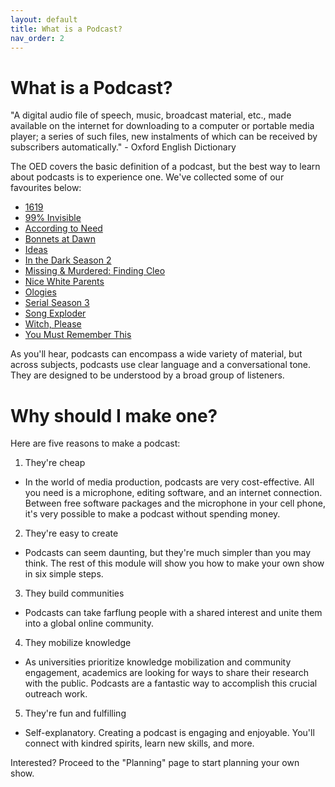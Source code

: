 ```yaml
---
layout: default
title: What is a Podcast?
nav_order: 2
---
```



# What is a Podcast? 

"A digital audio file of speech, music, broadcast material, etc., made available on the internet for downloading to a computer or portable media player; a series of such files, new instalments of which can be received by subscribers automatically." - Oxford English Dictionary

The OED covers the basic definition of a podcast, but the best way to learn about podcasts is to experience one. We've collected some of our favourites below: 

- [1619](https://www.nytimes.com/2020/01/23/podcasts/1619-podcast.html)
- [99% Invisible](https://99percentinvisible.org/) 
- [According to Need](https://99percentinvisible.org/need/) 
- [Bonnets at Dawn](https://soundcloud.com/bonnetsatdawn) 
- [Ideas](https://www.cbc.ca/listen/live-radio/1-23-ideas?cmp=DM_SEM_Listen_Titles)
- [In the Dark Season 2](https://features.apmreports.org/in-the-dark/season-two/) 
- [Missing & Murdered: Finding Cleo](https://www.cbc.ca/listen/cbc-podcasts/148-missing-murdered-finding-cleo)
- [Nice White Parents](https://www.nytimes.com/2020/07/23/podcasts/nice-white-parents-serial.html)
- [Ologies](alieward.com/ologies) 
- [Serial Season 3](https://serialpodcast.org/) 
- [Song Exploder](https://songexploder.net/) 
- [Witch, Please](http://ohwitchplease.ca/) 
- [You Must Remember This](http://www.youmustrememberthispodcast.com/) 

As you'll hear, podcasts can encompass a wide variety of material, but across subjects, podcasts use clear language and a conversational tone. They are designed to be understood by a broad group of listeners.

# Why should I make one?
Here are five reasons to make a podcast: 

1. They're cheap
- In the world of media production, podcasts are very cost-effective. All you need is a microphone, editing software, and an internet connection. Between free software packages and the microphone in your cell phone, it's very possible to make a podcast without spending money. 

2. They're easy to create
- Podcasts can seem daunting, but they're much simpler than you may think. The rest of this module will show you how to make your own show in six simple steps.

3. They build communities
- Podcasts can take farflung people with a shared interest and unite them into a global online community. 

4. They mobilize knowledge
- As universities prioritize knowledge mobilization and community engagement, academics are looking for ways to share their research with the public. Podcasts are a fantastic way to accomplish this crucial outreach work. 

5. They're fun and fulfilling
- Self-explanatory. Creating a podcast is engaging and enjoyable. You'll connect with kindred spirits, learn new skills, and more. 

Interested? Proceed to the "Planning" page to start planning your own show. 
